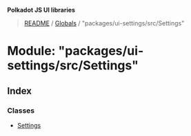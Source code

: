 **Polkadot JS UI libraries**

> [README](../README.md) / [Globals](../globals.md) / "packages/ui-settings/src/Settings"

# Module: "packages/ui-settings/src/Settings"

## Index

### Classes

* [Settings](../classes/_packages_ui_settings_src_settings_.settings.md)
